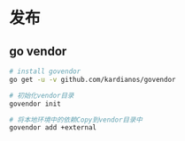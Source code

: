 # 发布
## go vendor
```bash
# install govendor
go get -u -v github.com/kardianos/govendor

# 初始化vendor目录
govendor init

# 将本地环境中的依赖Copy到vendor目录中
govendor add +external
```